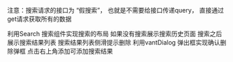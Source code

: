注意：搜索请求的接口为 “假搜索”，
也就是不需要给接口传递query，
直接通过get请求获取所有的数据

利用Search 搜索组件实现搜索的布局
如果没有搜索展示搜索历史页面
搜索之后展示搜索结果列表
搜索结果列表侧滑提示删除
利用vantDialog 弹出框实现确认删除弹框
点击右上角添加可添加搜索结果
